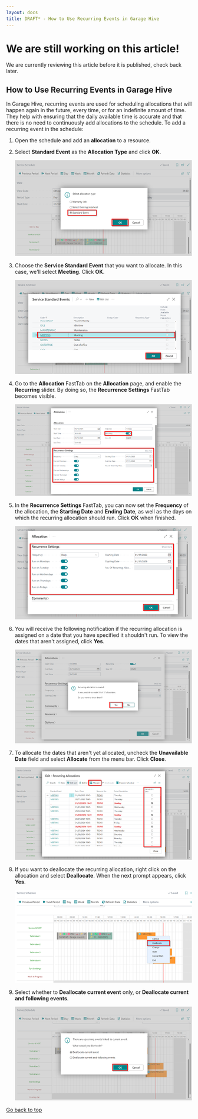 ```yaml
---
layout: docs
title: DRAFT* - How to Use Recurring Events in Garage Hive
---
```


<a name="top"></a>

# We are still working on this article!
We are currently reviewing this article before it is published, check back later.

## How to Use Recurring Events in Garage Hive
In Garage Hive, recurring events are used for scheduling allocations that will happen again in the future, every time, or for an indefinite amount of time. They help with ensuring that the daily available time is accurate and that there is no need to continuously add allocations to the schedule. To add a recurring event in the schedule:

1. Open the schedule and add an **allocation** to a resource.
2. Select **Standard Event** as the **Allocation Type** and click **OK**.

   ![](media/garagehive-recurring-events1.png)

3. Choose the **Service Standard Event** that you want to allocate. In this case, we'll select **Meeting**. Click **OK**.

   ![](media/garagehive-recurring-events2.png)

4. Go to the **Allocation** FastTab on the **Allocation** page, and enable the **Recurring** slider. By doing so, the **Recurrence Settings** FastTab becomes visible.

   ![](media/garagehive-recurring-events3.png)

5. In the **Recurrence Settings** FastTab, you can now set the **Frequency** of the allocation, the **Starting Date** and **Ending Date**, as well as the days on which the recurring allocation should run. Click **OK** when finished.

   ![](media/garagehive-recurring-events4.png)

6. You will receive the following notification if the recurring allocation is assigned on a date that you have specified it shouldn't run. To view the dates that aren't assigned, click **Yes**.

   ![](media/garagehive-recurring-events5.png)

7. To allocate the dates that aren't yet allocated, uncheck the **Unavailable Date** field and select **Allocate** from the menu bar. Click **Close**.

   ![](media/garagehive-recurring-events6.png)

8. If you want to deallocate the recurring allocation, right click on the allocation and select **Deallocate**. When the next prompt appears, click **Yes**.

   ![](media/garagehive-recurring-events8.png)

9. Select whether to **Deallocate current event** only, or **Deallocate current and following events**.

   ![](media/garagehive-recurring-events9.png)


[Go back to top](#top)
